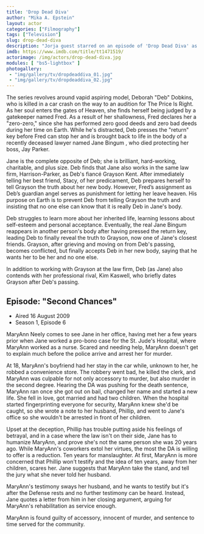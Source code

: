```yaml
---
title: 'Drop Dead Diva'
author: "Mika A. Epstein"
layout: actor
categories: ["Filmography"]
tags: ["Television"]
slug: drop-dead-diva
description: "Jorja guest starred on an episode of 'Drop Dead Diva' as a nurse who was an accessory to a crime 20 years ago."
imdb: https://www.imdb.com/title/tt1471519/
actorimage: /img/actors/drop-dead-diva.jpg
modules: [ "bs5-lightbox" ]
photogallery:
 - "img/gallery/tv/dropdeaddiva_01.jpg"
 - "img/gallery/tv/dropdeaddiva_02.jpg"
---
```


The series revolves around vapid aspiring model, Deborah "Deb" Dobkins, who is killed in a car crash on the way to an audition for The Price Is Right. As her soul enters the gates of Heaven, she finds herself being judged by a gatekeeper named Fred. As a result of her shallowness, Fred declares her a "zero-zero," since she has performed zero good deeds and zero bad deeds during her time on Earth. While he's distracted, Deb presses the "return" key before Fred can stop her and is brought back to life in the body of a recently deceased lawyer named Jane Bingum , who died protecting her boss, Jay Parker.

Jane is the complete opposite of Deb; she is brilliant, hard-working, charitable, and plus size. Deb finds that Jane also works in the same law firm, Harrison-Parker, as Deb's fiancé Grayson Kent. After immediately telling her best friend, Stacy, of her predicament, Deb prepares herself to tell Grayson the truth about her new body. However, Fred’s assignment as Deb’s guardian angel serves as punishment for letting her leave heaven. His purpose on Earth is to prevent Deb from telling Grayson the truth and insisting that no one else can know that it is really Deb in Jane's body.

Deb struggles to learn more about her inherited life, learning lessons about self-esteem and personal acceptance. Eventually, the real Jane Bingum reappears in another person's body after having pressed the return key, leading Deb to finally reveal the truth to Grayson, now one of Jane's closest friends. Grayson, after grieving and moving on from Deb's passing, becomes conflicted, but finally accepts Deb in her new body, saying that he wants her to be her and no one else.

In addition to working with Grayson at the law firm, Deb (as Jane) also contends with her professional rival, Kim Kaswell, who briefly dates Grayson after Deb's passing.

## Episode: "Second Chances"

* Aired 16 August 2009
* Season 1, Episode 6

MaryAnn Neely comes to see Jane in her office, having met her a few years prior when Jane worked a pro-bono case for the St. Jude's Hospital, where MaryAnn worked as a nurse.  Scared and needing help, MaryAnn doesn't get to explain much before the police arrive and arrest her for murder.

At 18, MaryAnn's boyfriend had her stay in the car while, unknown to her, he robbed a convenience store.  The robbery went bad, he killed the clerk, and MaryAnn was culpable for not only accessory to murder, but also murder in the second degree.  Hearing the DA was pushing for the death sentence, MaryAnn ran once she got out on bail, changed her name and started a new life.  She fell in love, got married and had two children.  When the hospital started fingerprinting everyone for security, MaryAnn knew she'd be caught, so she wrote a note to her husband, Phillip, and went to Jane's office so she wouldn't be arrested in front of her children.

Upset at the deception, Phillip has trouble putting aside his feelings of betrayal, and in a case where the law isn't on their side, Jane has to humanize MaryAnn, and prove she's not the same person she was 20 years ago.  While MaryAnn's coworkers extol her virtues, the most the DA is willing to offer is a reduction. Ten years for manslaughter.  At first, MaryAnn is more concerned that Phillip won't testify and the idea of ten years, away from her children, scares her.  Jane suggests that MaryAnn take the stand, and tell the jury what she never told her husband.

MaryAnn's testimony sways her husband, and he wants to testify but it's after the Defense rests and no further testimony can be heard.  Instead, Jane quotes a letter from him in her closing argument, arguing for MaryAnn's rehabilitation as service enough.

MaryAnn is found guilty of accessory, innocent of murder, and sentence to time served for the community.
